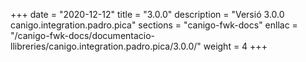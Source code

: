 +++
date        = "2020-12-12"
title       = "3.0.0"
description = "Versió 3.0.0 canigo.integration.padro.pica"
sections    = "canigo-fwk-docs"
enllac		= "/canigo-fwk-docs/documentacio-llibreries/canigo.integration.padro.pica/3.0.0/"
weight		= 4
+++
